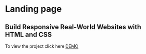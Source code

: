 # Landing page

## Build Responsive Real-World Websites with HTML and CSS

To view the project click here [DEMO](https://forkify-mannan.netlify.app/)
